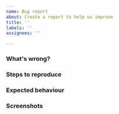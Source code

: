 ```yaml
---
name: Bug report
about: Create a report to help us improve
title: ''
labels: ''
assignees: ''

---
```


### What's wrong?


### Steps to reproduce


### Expected behaviour


### Screenshots
